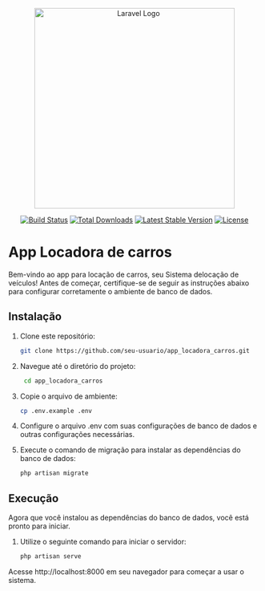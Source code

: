 <p align="center"><a href="https://laravel.com" target="_blank"><img src="https://raw.githubusercontent.com/laravel/art/master/logo-lockup/5%20SVG/2%20CMYK/1%20Full%20Color/laravel-logolockup-cmyk-red.svg" width="400" alt="Laravel Logo"></a></p>

<p align="center">
<a href="https://travis-ci.org/laravel/framework"><img src="https://travis-ci.org/laravel/framework.svg" alt="Build Status"></a>
<a href="https://packagist.org/packages/laravel/framework"><img src="https://img.shields.io/packagist/dt/laravel/framework" alt="Total Downloads"></a>
<a href="https://packagist.org/packages/laravel/framework"><img src="https://img.shields.io/packagist/v/laravel/framework" alt="Latest Stable Version"></a>
<a href="https://packagist.org/packages/laravel/framework"><img src="https://img.shields.io/packagist/l/laravel/framework" alt="License"></a>
</p>

# App Locadora de carros 

Bem-vindo ao app para locação de carros, seu Sistema delocação de veículos! Antes de começar, certifique-se de seguir as instruções abaixo para configurar corretamente o ambiente de banco de dados.

## Instalação

1. Clone este repositório:

   ```bash
   git clone https://github.com/seu-usuario/app_locadora_carros.git

2. Navegue até o diretório do projeto:
   
    ```bash
     cd app_locadora_carros
    
3. Copie o arquivo de ambiente:

    ```bash
    cp .env.example .env

4. Configure o arquivo .env com suas configurações de banco de dados e outras configurações necessárias.

5. Execute o comando de migração para instalar as dependências do banco de dados:
   
     ```bash
    php artisan migrate

## Execução

Agora que você instalou as dependências do banco de dados, você está pronto para iniciar. 

1. Utilize o seguinte comando para iniciar o servidor:
   
    ```bash
    php artisan serve

Acesse http://localhost:8000 em seu navegador para começar a usar o sistema.
